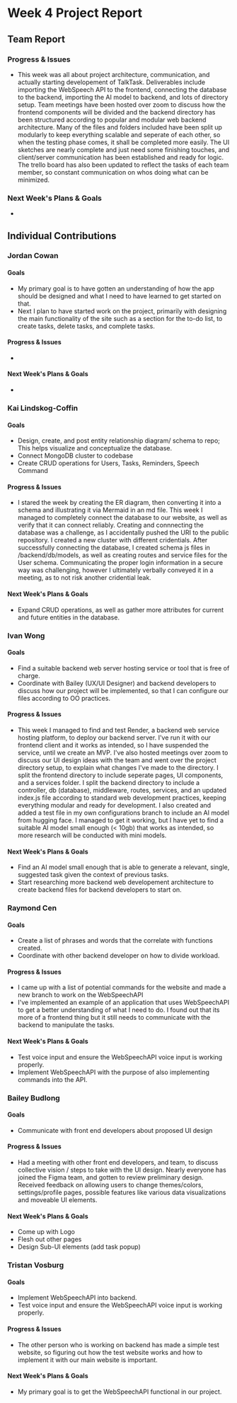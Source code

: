 # Week 4 Project Report

## Team Report

### Progress & Issues

* This week was all about project architecture, communication, and actually starting developement of TalkTask. Deliverables include importing the WebSpeech API to the frontend, connecting the database to the backend, importing the AI model to backend, and lots of directory setup. Team meetings have been hosted over zoom to discuss how the frontend components will be divided and the backend directory has been structured according to popular and modular web backend architecture. Many of the files and folders included have been split up modularly to keep everything scalable and seperate of each other, so when the testing phase comes, it shall be completed more easily. The UI sketches are nearly complete and just need some finishing touches, and client/server communication has been established and ready for logic. The trello board has also been updated to reflect the tasks of each team member, so constant communication on whos doing what can be minimized.

### Next Week's Plans & Goals

* 

## Individual Contributions

### Jordan Cowan

#### Goals

* My primary goal is to have gotten an understanding of how the app should be designed and what I need to have learned to get started on that.
* Next I plan to have started work on the project, primarily with designing the main functionality of the site such as a section for the to-do list, to create tasks, delete tasks, and complete tasks.

#### Progress & Issues

* 

#### Next Week's Plans & Goals

*
### Kai Lindskog-Coffin

#### Goals

* Design, create, and post entity relationship diagram/ schema to repo; This helps  visualize and conceptualize the database.
* Connect MongoDB cluster to codebase
* Create CRUD operations for Users, Tasks, Reminders, Speech Command

#### Progress & Issues

* I stared the week by creating the ER diagram, then converting it into a schema and illustrating it via Mermaid in an md file. This week I managed to completely connect the database to our website, as well as verify that it can connect reliably. Creating and connnecting the database was a challenge, as I accidentally pushed the URI to the public repository. I created a new cluster with different cridentials. After successfully connecting the database, I created schema js files in /backend/db/models, as well as creating routes and service files for the User schema. Communicating the proper login information in a secure way was challenging, however I ultimately verbally conveyed it in a meeting, as to not risk another cridential leak. 
#### Next Week's Plans & Goals

*   Expand CRUD operations, as well as gather more attributes for current and future entities in the database.

### Ivan Wong

#### Goals

* Find a suitable backend web server hosting service or tool that is free of charge.
* Coordinate with Bailey (UX/UI Designer) and backend developers to discuss how our project will be implemented, so that I can configure our files according to OO practices.

#### Progress & Issues

* This week I managed to find and test Render, a backend web service hosting platform, to deploy our backend server. I've run it with our frontend client and it works as intended, so I have suspended the service, until we create an MVP. I've also hosted meetings over zoom to discuss our UI design ideas with the team and went over the project directory setup, to explain what changes I've made to the directory. I split the frontend directory to include seperate pages, UI components, and a services folder. I split the backend directory to include a controller, db (database), middleware, routes, services, and an updated index.js file according to standard web development practices, keeping everything modular and ready for development. I also created and added a test file in my own configurations branch to include an AI model from hugging face. I managed to get it working, but I have yet to find a suitable AI model small enough (< 10gb) that works as intended, so more research will be conducted with mini models.

#### Next Week's Plans & Goals

* Find an AI model small enough that is able to generate a relevant, single, suggested task given the context of previous tasks.
* Start researching more backend web developement architecture to create backend files for backend developers to start on.

### Raymond Cen

#### Goals

* Create a list of phrases and words that the correlate with functions created.
* Coordinate with other backend developer on how to divide workload.

#### Progress & Issues

* I came up with a list of potential commands for the website and made a new branch to work on the WebSpeechAPI
* I've implemented an example of an application that uses WebSpeechAPI to get a better understanding of what I need to do. I found out that its more of a frontend thing but it still needs to communicate with the backend to manipulate the tasks. 

#### Next Week's Plans & Goals

* Test voice input and ensure the WebSpeechAPI voice input is working properly.
* Implement WebSpeechAPI with the purpose of also implementing commands into the API.

### Bailey Budlong

#### Goals

* Communicate with front end developers about proposed UI design

#### Progress & Issues

* Had a meeting with other front end developers, and team, to discuss collective vision / steps to take with the UI design. Nearly everyone has joined the Figma team, and gotten to review preliminary design. Received feedback on allowing users to change themes/colors, settings/profile pages, possible features like various data visualizations and moveable UI elements.

#### Next Week's Plans & Goals

* Come up with Logo
* Flesh out other pages
* Design Sub-UI elements (add task popup)

### Tristan Vosburg

#### Goals

* Implement WebSpeechAPI into backend.
* Test voice input and ensure the WebSpeechAPI voice input is working properly.

#### Progress & Issues

* The other person who is working on backend has made a simple test website, so figuring out how the test website works and how to implement it with our main website is important.

#### Next Week's Plans & Goals

* My primary goal is to get the WebSpeechAPI functional in our project.
